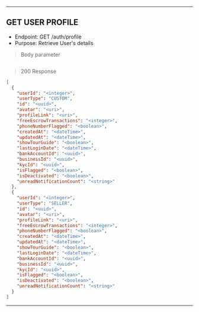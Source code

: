 
----------------------------------------------------------------------------------

## GET USER PROFILE

* Endpoint: GET /auth/profile
* Purpose: Retrieve User's details


> Body parameter

```json

```

> 200 Response

```json
[
  {
    "userId": "<integer>",
    "userType": "CUSTOM",
    "id": "<uuid>",
    "avatar": "<uri>",
    "profileLink": "<uri>",
    "freeEscrowTransactions": "<integer>",
    "phoneNumberFlagged": "<boolean>",
    "createdAt": "<dateTime>",
    "updatedAt": "<dateTime>",
    "showTourGuide": "<boolean>",
    "lastLoginDate": "<dateTime>",
    "bankAccountId": "<uuid>",
    "businessId": "<uuid>",
    "kycId": "<uuid>",
    "isFlagged": "<boolean>",
    "isDeactivated": "<boolean>",
    "unreadNotificationCount": "<string>"
  },
  {
    "userId": "<integer>",
    "userType": "SELLER",
    "id": "<uuid>",
    "avatar": "<uri>",
    "profileLink": "<uri>",
    "freeEscrowTransactions": "<integer>",
    "phoneNumberFlagged": "<boolean>",
    "createdAt": "<dateTime>",
    "updatedAt": "<dateTime>",
    "showTourGuide": "<boolean>",
    "lastLoginDate": "<dateTime>",
    "bankAccountId": "<uuid>",
    "businessId": "<uuid>",
    "kycId": "<uuid>",
    "isFlagged": "<boolean>",
    "isDeactivated": "<boolean>",
    "unreadNotificationCount": "<string>"
  }
]
```
----------------------------------------------------------------------------------
